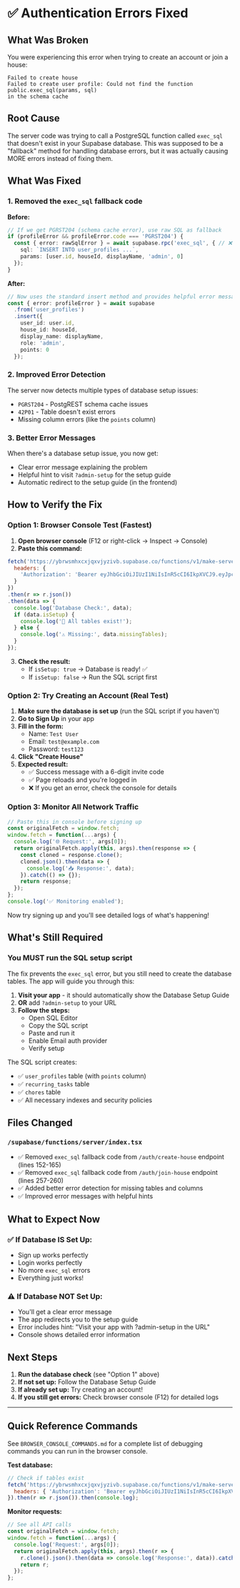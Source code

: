 # ✅ Authentication Errors Fixed

## What Was Broken

You were experiencing this error when trying to create an account or join a house:

```
Failed to create house
Failed to create user profile: Could not find the function public.exec_sql(params, sql) 
in the schema cache
```

## Root Cause

The server code was trying to call a PostgreSQL function called `exec_sql` that doesn't exist in your Supabase database. This was supposed to be a "fallback" method for handling database errors, but it was actually causing MORE errors instead of fixing them.

## What Was Fixed

### 1. Removed the `exec_sql` fallback code
**Before:**
```typescript
// If we get PGRST204 (schema cache error), use raw SQL as fallback
if (profileError && profileError.code === 'PGRST204') {
  const { error: rawSqlError } = await supabase.rpc('exec_sql', { // ❌ This doesn't exist!
    sql: `INSERT INTO user_profiles ...`,
    params: [user.id, houseId, displayName, 'admin', 0]
  });
}
```

**After:**
```typescript
// Now uses the standard insert method and provides helpful error messages
const { error: profileError } = await supabase
  .from('user_profiles')
  .insert({
    user_id: user.id,
    house_id: houseId,
    display_name: displayName,
    role: 'admin',
    points: 0
  });
```

### 2. Improved Error Detection
The server now detects multiple types of database setup issues:
- `PGRST204` - PostgREST schema cache issues
- `42P01` - Table doesn't exist errors
- Missing column errors (like the `points` column)

### 3. Better Error Messages
When there's a database setup issue, you now get:
- Clear error message explaining the problem
- Helpful hint to visit `?admin-setup` for the setup guide
- Automatic redirect to the setup guide (in the frontend)

## How to Verify the Fix

### Option 1: Browser Console Test (Fastest)

1. **Open browser console** (F12 or right-click → Inspect → Console)
2. **Paste this command:**

```javascript
fetch('https://ybrwsmhxcxjqxvjyzivb.supabase.co/functions/v1/make-server-28dd5996/database-check', {
  headers: {
    'Authorization': 'Bearer eyJhbGciOiJIUzI1NiIsInR5cCI6IkpXVCJ9.eyJpc3MiOiJzdXBhYmFzZSIsInJlZiI6InlicndzbWh4Y3hqcXh2anl6aXZiIiwicm9sZSI6ImFub24iLCJpYXQiOjE3MzM4NjgxMzIsImV4cCI6MjA0OTQ0NDEzMn0.hkWLPHKb3Zq-_kfJUiOEsgAiD4LvVGMX8_XHfJPMEho'
  }
})
.then(r => r.json())
.then(data => {
  console.log('Database Check:', data);
  if (data.isSetup) {
    console.log('🎉 All tables exist!');
  } else {
    console.log('⚠️ Missing:', data.missingTables);
  }
});
```

3. **Check the result:**
   - If `isSetup: true` → Database is ready! ✅
   - If `isSetup: false` → Run the SQL script first

### Option 2: Try Creating an Account (Real Test)

1. **Make sure the database is set up** (run the SQL script if you haven't)
2. **Go to Sign Up** in your app
3. **Fill in the form:**
   - Name: `Test User`
   - Email: `test@example.com`
   - Password: `test123`
4. **Click "Create House"**
5. **Expected result:**
   - ✅ Success message with a 6-digit invite code
   - ✅ Page reloads and you're logged in
   - ❌ If you get an error, check the console for details

### Option 3: Monitor All Network Traffic

```javascript
// Paste this in console before signing up
const originalFetch = window.fetch;
window.fetch = function(...args) {
  console.log('🌐 Request:', args[0]);
  return originalFetch.apply(this, args).then(response => {
    const cloned = response.clone();
    cloned.json().then(data => {
      console.log('📥 Response:', data);
    }).catch(() => {});
    return response;
  });
};
console.log('✅ Monitoring enabled');
```

Now try signing up and you'll see detailed logs of what's happening!

## What's Still Required

### You MUST run the SQL setup script

The fix prevents the `exec_sql` error, but you still need to create the database tables. The app will guide you through this:

1. **Visit your app** - it should automatically show the Database Setup Guide
2. **OR** add `?admin-setup` to your URL
3. **Follow the steps:**
   - Open SQL Editor
   - Copy the SQL script
   - Paste and run it
   - Enable Email auth provider
   - Verify setup

The SQL script creates:
- ✅ `user_profiles` table (with `points` column)
- ✅ `recurring_tasks` table
- ✅ `chores` table
- ✅ All necessary indexes and security policies

## Files Changed

### `/supabase/functions/server/index.tsx`
- ✅ Removed `exec_sql` fallback code from `/auth/create-house` endpoint (lines 152-165)
- ✅ Removed `exec_sql` fallback code from `/auth/join-house` endpoint (lines 257-260)
- ✅ Added better error detection for missing tables and columns
- ✅ Improved error messages with helpful hints

## What to Expect Now

### ✅ If Database IS Set Up:
- Sign up works perfectly
- Login works perfectly
- No more `exec_sql` errors
- Everything just works!

### ⚠️ If Database NOT Set Up:
- You'll get a clear error message
- The app redirects you to the setup guide
- Error includes hint: "Visit your app with ?admin-setup in the URL"
- Console shows detailed error information

## Next Steps

1. **Run the database check** (see "Option 1" above)
2. **If not set up:** Follow the Database Setup Guide
3. **If already set up:** Try creating an account!
4. **If you still get errors:** Check browser console (F12) for detailed logs

---

## Quick Reference Commands

See `BROWSER_CONSOLE_COMMANDS.md` for a complete list of debugging commands you can run in the browser console.

**Test database:**
```javascript
// Check if tables exist
fetch('https://ybrwsmhxcxjqxvjyzivb.supabase.co/functions/v1/make-server-28dd5996/database-check', {
  headers: { 'Authorization': 'Bearer eyJhbGciOiJIUzI1NiIsInR5cCI6IkpXVCJ9.eyJpc3MiOiJzdXBhYmFzZSIsInJlZiI6InlicndzbWh4Y3hqcXh2anl6aXZiIiwicm9sZSI6ImFub24iLCJpYXQiOjE3MzM4NjgxMzIsImV4cCI6MjA0OTQ0NDEzMn0.hkWLPHKb3Zq-_kfJUiOEsgAiD4LvVGMX8_XHfJPMEho' }
}).then(r => r.json()).then(console.log);
```

**Monitor requests:**
```javascript
// See all API calls
const originalFetch = window.fetch;
window.fetch = function(...args) {
  console.log('Request:', args[0]);
  return originalFetch.apply(this, args).then(r => {
    r.clone().json().then(data => console.log('Response:', data)).catch(() => {});
    return r;
  });
};
```
